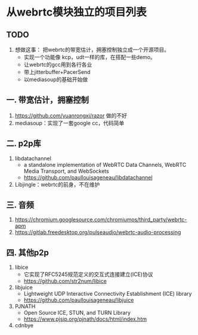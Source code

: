 # 从webrtc模块独立的项目列表

## TODO
1. 想做这事： 把webrtc的带宽估计，拥塞控制独立成一个开源项目。
   - 实现一个功能像 kcp，udt一样的库，在搭配一些demo。 
   - 让webrtc的gcc用到各行各业
   - 带上jitterbuffer+PacerSend
   - 以mediasoup的基础开始做

## 一. 带宽估计，拥塞控制
1. https://github.com/yuanrongxi/razor 做的不好
2. mediasoup：实现了一套google cc，代码简单

## 二. p2p库
1. libdatachannel
   - a standalone implementation of WebRTC Data Channels, WebRTC Media Transport, and WebSockets
   - https://github.com/paullouisageneau/libdatachannel
1. Libjingle：webrtc的前身，不在维护

## 三. 音频
1. https://chromium.googlesource.com/chromiumos/third_party/webrtc-apm
1. https://gitlab.freedesktop.org/pulseaudio/webrtc-audio-processing

## 四. 其他p2p
1. libice
   - 它实现了RFC5245规范定义的交互式连接建立(ICE)协议
   - https://github.com/str2num/libice
1. libjuice
   - Lightweight UDP Interactive Connectivity Establishment (ICE) library
   - https://github.com/paullouisageneau/libjuice
3. PJNATH
   - Open Source ICE, STUN, and TURN Library
   - https://www.pjsip.org/pjnath/docs/html/index.htm
1. cdnbye